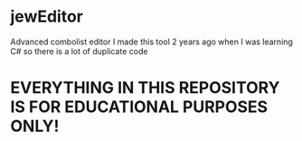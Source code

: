 # jewEditor
 Advanced combolist editor
 I made this tool 2 years ago when I was learning C# so there is a lot of duplicate code
 
# EVERYTHING IN THIS REPOSITORY IS FOR EDUCATIONAL PURPOSES ONLY!